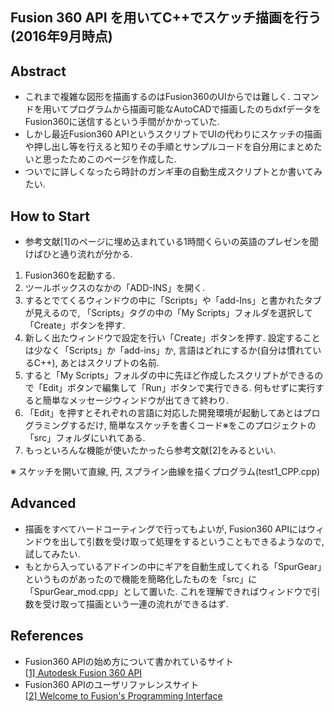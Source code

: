 ## Fusion 360 API を用いてC++でスケッチ描画を行う (2016年9月時点)  

## Abstract
* これまで複雑な図形を描画するのはFusion360のUIからでは難しく. コマンドを用いてプログラムから描画可能なAutoCADで描画したのちdxfデータをFusion360に送信するという手間がかかっていた.  
* しかし最近Fusion360 APIというスクリプトでUIの代わりにスケッチの描画や押し出し等を行えると知りその手順とサンプルコードを自分用にまとめたいと思ったためこのページを作成した.  
* ついでに詳しくなったら時計のガンギ車の自動生成スクリプトとか書いてみたい.  

## How to Start
* 参考文献[1]のページに埋め込まれている1時間くらいの英語のプレゼンを聞けばひと通り流れが分かる.  
  
1. Fusion360を起動する.  
2. ツールボックスのなかの「ADD-INS」を開く.
3. するとでてくるウィンドウの中に「Scripts」や「add-Ins」と書かれたタブが見えるので, 「Scripts」タグの中の「My Scripts」フォルダを選択して「Create」ボタンを押す.  
4. 新しく出たウィンドウで設定を行い「Create」ボタンを押す. 設定することは少なく「Scripts」か「add-ins」か, 言語はどれにするか(自分は慣れているC++), あとはスクリプトの名前.  
5. すると「My Scripts」フォルダの中に先ほど作成したスクリプトができるので「Edit」ボタンで編集して「Run」ボタンで実行できる. 何もせずに実行すると簡単なメッセージウィンドウが出てきて終わり.  
6. 「Edit」を押すとそれぞれの言語に対応した開発環境が起動してあとはプログラミングするだけ, 簡単なスケッチを書くコード※をこのプロジェクトの「src」フォルダにいれてある.  
7. もっといろんな機能が使いたかったら参考文献[2]をみるといい.  

※ スケッチを開いて直線, 円, スプライン曲線を描くプログラム(test1_CPP.cpp)

## Advanced
* 描画をすべてハードコーティングで行ってもよいが, Fusion360 APIにはウィンドウを出して引数を受け取って処理をするということもできるようなので, 試してみたい.
* もとから入っているアドインの中にギアを自動生成してくれる「SpurGear」というものがあったので機能を簡略化したものを「src」に「SpurGear_mod.cpp」として置いた. これを理解できればウィンドウで引数を受け取って描画という一連の流れができるはず.

## References
* Fusion360 APIの始め方について書かれているサイト  
<a href="http://autodeskfusion360.github.io/#section_welcome">[1] Autodesk Fusion 360 API</a>
* Fusion360 APIのユーザリファレンスサイト  
<a href="http://fusion360.autodesk.com/learning/learning.html?guid=GUID-A92A4B10-3781-4925-94C6-47DA85A4F65A">[2] Welcome to Fusion's Programming Interface</a>